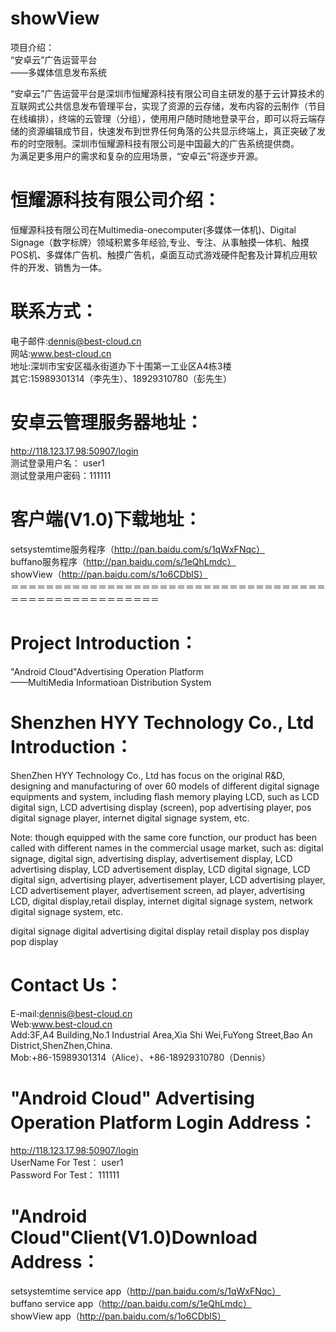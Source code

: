 # showView

项目介绍：    
“安卓云”广告运营平台    
——多媒体信息发布系统

“安卓云”广告运营平台是深圳市恒耀源科技有限公司自主研发的基于云计算技术的互联网式公共信息发布管理平台，实现了资源的云存储，发布内容的云制作（节目在线编排），终端的云管理（分组），使用用户随时随地登录平台，即可以将云端存储的资源编辑成节目，快速发布到世界任何角落的公共显示终端上，真正突破了发布的时空限制。深圳市恒耀源科技有限公司是中国最大的广告系统提供商。    
为满足更多用户的需求和复杂的应用场景，“安卓云”将逐步开源。

# 恒耀源科技有限公司介绍：
恒耀源科技有限公司在Multimedia-onecomputer(多媒体一体机)、Digital Signage（数字标牌）领域积累多年经验,专业、专注、从事触摸一体机、触摸POS机、多媒体广告机、触摸广告机，桌面互动式游戏硬件配套及计算机应用软件的开发、销售为一体。

# 联系方式：
电子邮件:dennis@best-cloud.cn    
网站:www.best-cloud.cn    
地址:深圳市宝安区福永街道办下十围第一工业区A4栋3楼    
其它:15989301314（李先生）、18929310780（彭先生）    


# 安卓云管理服务器地址：
http://118.123.17.98:50907/login    
测试登录用户名：  user1    
测试登录用户密码：111111    

# 客户端(V1.0)下载地址：
setsystemtime服务程序（http://pan.baidu.com/s/1qWxFNqc）    
buffano服务程序（http://pan.baidu.com/s/1eQhLmdc）    
showView（http://pan.baidu.com/s/1o6CDblS）    
＝＝＝＝＝＝＝＝＝＝＝＝＝＝＝＝＝＝＝＝＝＝＝＝＝＝＝＝＝＝＝＝＝＝＝＝＝＝＝＝＝＝＝＝＝＝＝＝＝＝＝＝＝

# Project Introduction：    
"Android Cloud"Advertising Operation Platform    
——MultiMedia Informatioan Distribution System

# Shenzhen HYY Technology Co., Ltd Introduction：
ShenZhen HYY Technology Co., Ltd has focus on the original R&D, designing and manufacturing of over 60 models of different digital signage equipments and system, including flash memory playing LCD, such as LCD digital sign, LCD advertising display (screen), pop advertising player, pos digital signage player, internet digital signage system, etc.    
    
Note: though equipped with the same core function, our product has been called with different names in the commercial usage market, such as: digital signage, digital sign, advertising display, advertisement display, LCD advertising display, LCD advertisement display, LCD digital signage, LCD digital sign, advertising player, advertisement player, LCD advertising player, LCD advertisement player, advertisement screen, ad player, advertising LCD, digital display,retail display, internet digital signage system, network digital signage system, etc.    
    
digital signage digital advertising digital display retail display pos display pop display    

# Contact Us：
E-mail:dennis@best-cloud.cn    
Web:www.best-cloud.cn    
Add:3F,A4 Building,No.1 Industrial Area,Xia Shi Wei,FuYong Street,Bao An District,ShenZhen,China.    
Mob:+86-15989301314（Alice）、+86-18929310780（Dennis）    


# "Android Cloud" Advertising Operation Platform Login Address：
http://118.123.17.98:50907/login    
UserName For Test：  user1    
Password For Test：  111111    

# "Android Cloud"Client(V1.0)Download Address：
setsystemtime service app（http://pan.baidu.com/s/1qWxFNqc）    
buffano service app（http://pan.baidu.com/s/1eQhLmdc）    
showView app（http://pan.baidu.com/s/1o6CDblS）  